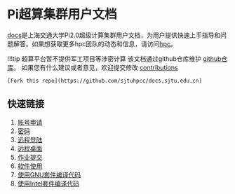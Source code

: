 # Pi超算集群用户文档
[docs](http://docs.hpc.sjtu.edu.cn/)是上海交通大学Pi2.0超级计算集群用户文档，为用户提供快速上手指导和问题解答。如果想获取更多hpc团队的动态和信息，请访问[hpc](https://hpc.sjtu.edu.cn/)。

!!!tip
超算平台暂不提供军工项目等涉密计算
	该文档通过github仓库维护
	[github仓库](https://github.com/sjtuhpcc/docs.sjtu.edu.cn)。
	如果您有什么建议或者意见，欢迎提交修改
	[contributions](contribution/contribution.md)
	
	[Fork this repo](https://github.com/sjtuhpcc/docs.sjtu.edu.cn)

## 快速链接

 1. [账号申请](accounts/apply.md)
 2. [密码](accounts/passwords.md)
 3. [远程登陆](login/SSH.md)
 4. [远程桌面](login/HpcStudio.md)
 5. [作业提交](job/slurm.md)
 6. [软件使用](module/module.md)
 7. [使用GNU套件编译代码](application/GNU.md)
 8. [使用Intel套件编译代码](application/Intel.md)
